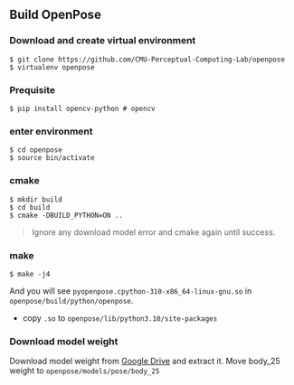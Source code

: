 ## Build OpenPose

### Download and create virtual environment
```shell!
$ git clone https://github.com/CMU-Perceptual-Computing-Lab/openpose
$ virtualenv openpose
```

### Prequisite
```shell!
$ pip install opencv-python # opencv
```

### enter environment
```shell!
$ cd openpose
$ source bin/activate
```

### cmake
```shell!
$ mkdir build
$ cd build
$ cmake -DBUILD_PYTHON=ON ..
```
> Ignore any download model error and cmake again until success.

### make
```shell!
$ make -j4
```
And you will see `pyopenpose.cpython-310-x86_64-linux-gnu.so` in `openpose/build/python/openpose`.

- copy `.so` to `openpose/lib/python3.10/site-packages`

### Download model weight
Download model weight from [Google Drive](https://drive.google.com/file/d/1QCSxJZpnWvM00hx49CJ2zky7PWGzpcEh/edit) and extract it.
Move body_25 weight to `openpose/models/pose/body_25`
